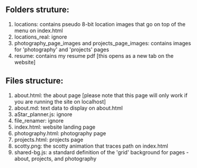 ## Folders struture:
1. locations: contains pseudo 8-bit location images that go on top of the menu on index.html
2. locations_real: ignore
3. photography_page_images and projects_page_images: contains images for 'photography' and 'projects' pages
4. resume: contains my resume pdf [this opens as a new tab on the website]

## Files structure:
1. about.html: the about page [please note that this page will only work if you are running the site on localhost]
2. about.md: text data to display on about.html
3. aStar_planner.js: ignore
4. file_renamer: ignore
5. index.html: website landing page
6. photography.html: photography page
7. projects.html: projects page
8. scotty.png: the scotty animation that traces path on index.html
9. shared-bg.js: a standard definition of the 'grid' background for pages - about, projects, and photography
